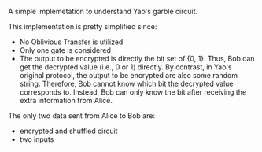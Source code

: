 A simple implemetation to understand Yao's garble circuit.

This implementation is pretty simplified since:
 - No Oblivious Transfer is utilized
 - Only one gate is considered
 - The output to be encrypted is directly the bit set of {0, 1}. 
 Thus, Bob can get the decrypted value (i.e., 0 or 1) directly. 
 By contrast, in Yao's original protocol, the output to be encrypted
 are also some random string. Therefore, Bob cannot know which bit
 the decrypted value corresponds to. Instead, Bob can only know the bit
 after receiving the extra information from Alice.
 
The only two data sent from Alice to Bob are:
- encrypted and shuffled circuit
- two inputs
 
